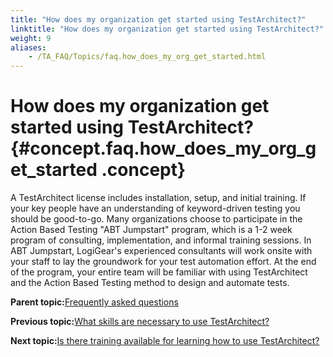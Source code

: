 ```yaml
--- 
title: "How does my organization get started using TestArchitect?"
linktitle: "How does my organization get started using TestArchitect?"
weight: 9
aliases: 
    - /TA_FAQ/Topics/faq.how_does_my_org_get_started.html
---
```

# How does my organization get started using TestArchitect? {#concept.faq.how_does_my_org_get_started .concept}

A TestArchitect license includes installation, setup, and initial training. If your key people have an understanding of keyword-driven testing you should be good-to-go. Many organizations choose to participate in the Action Based Testing "ABT Jumpstart" program, which is a 1-2 week program of consulting, implementation, and informal training sessions. In ABT Jumpstart, LogiGear's experienced consultants will work onsite with your staff to lay the groundwork for your test automation effort. At the end of the program, your entire team will be familiar with using TestArchitect and the Action Based Testing method to design and automate tests.

**Parent topic:**[Frequently asked questions](../../TA_Help/Topics/Support_FAQ.html)

**Previous topic:**[What skills are necessary to use TestArchitect?](../../TA_FAQ/Topics/faq.what_skills_necessary_for_ta.html)

**Next topic:**[Is there training available for learning how to use TestArchitect?](../../TA_FAQ/Topics/faq.is_ta_training_available.html)

